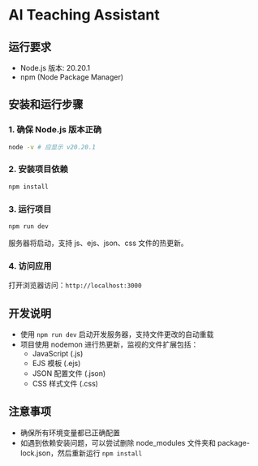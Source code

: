 # AI Teaching Assistant

## 运行要求
- Node.js 版本: 20.20.1
- npm (Node Package Manager)

## 安装和运行步骤

### 1. 确保 Node.js 版本正确 
```bash
node -v # 应显示 v20.20.1   
```

### 2. 安装项目依赖 
```bash
npm install
```

### 3. 运行项目
```bash
npm run dev
```

服务器将启动，支持 js、ejs、json、css 文件的热更新。

### 4. 访问应用
打开浏览器访问：`http://localhost:3000`

## 开发说明
- 使用 `npm run dev` 启动开发服务器，支持文件更改的自动重载
- 项目使用 nodemon 进行热更新，监视的文件扩展包括：
  - JavaScript (.js)
  - EJS 模板 (.ejs)
  - JSON 配置文件 (.json)
  - CSS 样式文件 (.css)

## 注意事项
- 确保所有环境变量都已正确配置
- 如遇到依赖安装问题，可以尝试删除 node_modules 文件夹和 package-lock.json，然后重新运行 `npm install` 





